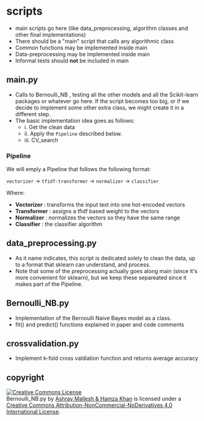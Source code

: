 # scripts 
- main scripts go here (like data_preprocessing, algorithm classes and other final implementations)
- There should be a "main" script that calls any algorithmic class 
- Common functions may be implemented inside main 
- Data-preprocessing may be implemented inside main 
- Informal tests should **not** be included in main

## main.py
- Calls to Bernoulli_NB , testing all the other models and all the Scikit-learn packages or whatever go here. If the script becomes too big, or if we decide to implement some other extra class, we might create it in a different step. 
- The basic implementation idea goes as follows: 
  - i. Get the clean data  
  - ii. Apply the ```Pipeline``` described below. 
  - iii. CV_search 
  
### Pipeline 

We will emply a Pipeline that follows the following format: 

`vectorizer` -> `tfidf-transformer` -> `normalizer` -> `classifier` 

Where: 
 - **Vectorizer** : transforms the input text into one hot-encoded vectors 
 - **Transformer** : assigns a tfidf based weight to the vectors 
 - **Normalizer** : normalizes the vectors so they have the same range 
 - **Classifier** : the classifier algorithm

## data_preprocessing.py 
- As it name indicates, this script is dedicated solely to clean the data, up to a format that sklearn can understand, and process. 
- Note that some of the preprocessing actually goes along main (since it's more convenient for sklearn),  but we keep these separeated since it makes part of the Pipeline. 

## Bernoulli_NB.py 
- Implementation of the Bernoulli Naive Bayes model as a class. 
- fit() and predict() functions explained in paper and code comments

## crossvalidation.py
- Implement k-fold cross valdiation function and returns average accuracy

## copyright 

<a rel="license" href="http://creativecommons.org/licenses/by-nc-nd/4.0/"><img alt="Creative Commons License" style="border-width:0" src="https://i.creativecommons.org/l/by-nc-nd/4.0/88x31.png" /></a><br /><span xmlns:dct="http://purl.org/dc/terms/" property="dct:title">Bernoulli_NB.py</span> by <a xmlns:cc="http://creativecommons.org/ns#" href="https://github.com/JairParra/Kaggle_Reddit_Multiclass_Classification/blob/master/scripts/Bernoulli_NB.py" property="cc:attributionName" rel="cc:attributionURL"> Ashray Mallesh & Hamza Khan</a> is licensed under a <a rel="license" href="http://creativecommons.org/licenses/by-nc-nd/4.0/">Creative Commons Attribution-NonCommercial-NoDerivatives 4.0 International License</a>.
